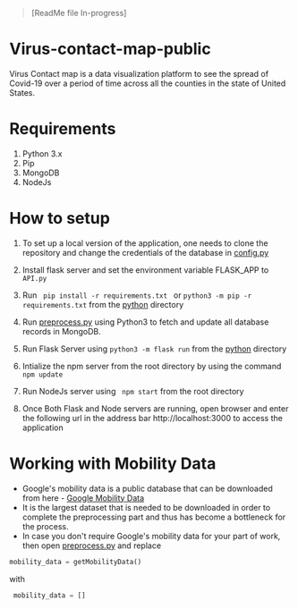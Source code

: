 > [ReadMe file In-progress]
# Virus-contact-map-public
Virus Contact map is a data visualization platform to see the spread of Covid-19 over a period of time across all the counties in the state of United States. 


# Requirements
1. Python 3.x
2. Pip
3. MongoDB
4. NodeJs


# How to setup 

1. To set up a local version of the application, one needs to clone the repository and change the credentials of the database in [config.py](./python/config.py)

2. Install flask server and set the environment variable FLASK_APP to `API.py`

3. Run <code> pip install -r requirements.txt </code> or <code>python3 -m pip -r 
requirements.txt</code> from the [python](./python) directory

4. Run [preprocess.py](./python/preprocess.py) using Python3 to fetch and update all database records in MongoDB.

5. Run Flask Server using <code>python3 -m flask run</code> from the [python](./python) directory

6. Intialize the npm server from the root directory by using the command <code> npm update </code>

7. Run NodeJs server using <code> npm start</code> from the root directory

8. Once Both Flask and Node servers are running, open browser and enter the following url in the address bar http://localhost:3000 to access the application


# Working with Mobility Data

* Google's mobility data is a public database that can be downloaded from here - [Google Mobility Data](https://www.gstatic.com/covid19/mobility/Global_Mobility_Report.csv)
* It is the largest dataset that is needed to be downloaded in order to complete the preprocessing part and thus has become a bottleneck for the process. 
* In case you don't require Google's mobility data for your part of work, then open [preprocess.py](./python/preprocess.py) and replace 
``` python
mobility_data = getMobilityData()
```
with
``` python
 mobility_data = [] 
```

